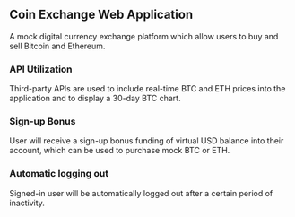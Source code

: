 ## Coin Exchange Web Application
A mock digital currency exchange platform which allow users to buy and sell Bitcoin and Ethereum.

### API Utilization
Third-party APIs are used to include real-time BTC and ETH prices into the application and to display a 30-day BTC chart.

### Sign-up Bonus
User will receive a sign-up bonus funding of virtual USD balance into their account, which can be used to purchase mock BTC or ETH.

### Automatic logging out
Signed-in user will be automatically logged out after a certain period of inactivity.